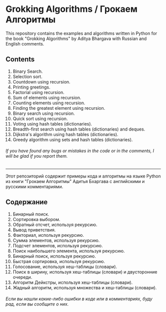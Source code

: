 # Grokking Algorithms / Грокаем Алгоритмы

This repository contains the examples and algorithms written in Python for the book "Grokking Algorithms" by Aditya Bhargava with Russian and English comments.


## Contents

1. Binary Search.
2. Selection sort.
3. Countdown using recursion.
4. Printing greetings.
5. Factorial using recursion.
6. Sum of elements using recursion.
7. Counting elements using recursion.
8. Finding the greatest element using recursion.
9. Binary search using recursion.
10. Quick sort using recursion.
11. Voting using hash tables (dictionaries).
12. Breadth-first search using hash tables (dictionaries) and deques.
13. Dijkstra's algorithm using hash tables (dictionaries).
14. Greedy algorithm using sets and hash tables (dictionaries).

###### If you have found any bugs or mistakes in the code or in the comments, I will be glad if you report them.

----
Этот репозиторий содержит примеры кода и алгоритмы на языке Python из книги "Грокаем Алгоритмы" Адитья Бхаргава с английскими и русскими комментариями.


## Содержание

1. Бинарный поиск.
2. Сортировка выбором.
3. Обратный отсчет, используя рекурсию.
4. Вывод приветствия.
5. Факториал, используя рекурсию.
6. Сумма элементов, используя рекурсию.
7. Подсчет элементов, используя рекурсию.
8. Поиск наибольшего элемента, используя рекурсию.
9. Бинарный поиск, используя рекурсию.
10. Быстрая сортировка, используя рекурсию.
11. Голосование, используя хеш-таблицы (словари).
12. Поиск в ширину, используя хеш-таблицы (словари) и двусторонние очереди.
13. Алгоритм Дейкстры, используя хеш-таблицы (словари).
14. Жадный алгоритм, используя множества и хеш-таблицы (словари).

###### Если вы нашли какие-либо ошибки в коде или в комментариях, буду рад, если вы сообщите о них.
